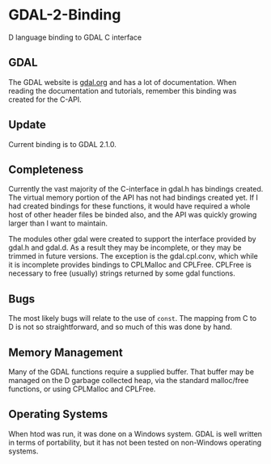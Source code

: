 # GDAL-2-Binding
D language binding to GDAL C interface

## GDAL
The GDAL website is [gdal.org](gdal.org) and has a lot of documentation. When reading the
documentation and tutorials, remember this binding was created for the C-API.

## Update
Current binding is to GDAL 2.1.0.

## Completeness
Currently the vast majority of the C-interface in gdal.h has bindings created. The virtual
memory portion of the API has not had bindings created yet. If I had created
bindings for these functions, it would have required a whole host of other
header files be binded also, and the API was quickly growing larger than I 
want to maintain.

The modules other gdal were created to support the interface provided by gdal.h and gdal.d. As
a result they may be incomplete, or they may be trimmed in  future versions. The exception is
the gdal.cpl.conv, which while it is incomplete provides bindings to CPLMalloc and CPLFree.
CPLFree is necessary to free (usually) strings returned by some gdal functions.

## Bugs
The most likely bugs will relate to the use of `const`. The mapping from C to D is not so 
straightforward, and so much of this was done by hand.

## Memory Management
Many of the GDAL functions require a supplied buffer. That buffer may be managed on the D
garbage collected heap, via the standard malloc/free functions, or using CPLMalloc and CPLFree.

## Operating Systems
When htod was run, it was done on a Windows system. GDAL is well written in terms of portability,
but it has not been tested on non-Windows operating systems.
 